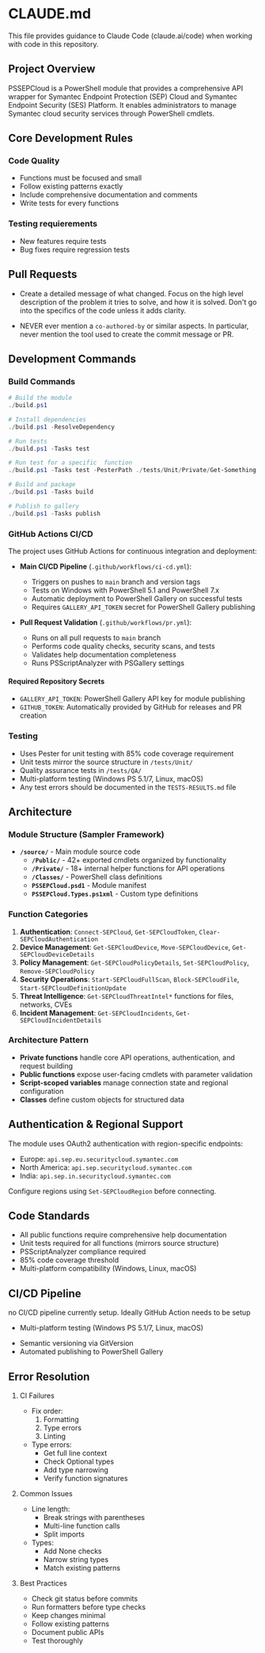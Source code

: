# CLAUDE.md

This file provides guidance to Claude Code (claude.ai/code) when working with code in this repository.

## Project Overview

PSSEPCloud is a PowerShell module that provides a comprehensive API wrapper for Symantec Endpoint Protection (SEP) Cloud and Symantec Endpoint Security (SES) Platform. It enables administrators to manage Symantec cloud security services through PowerShell cmdlets.

## Core Development Rules

### Code Quality
  - Functions must be focused and small
  - Follow existing patterns exactly
  - Include comprehensive documentation and comments
  - Write tests for every functions

### Testing requierements
  - New features require tests
  - Bug fixes require regression tests

## Pull Requests

- Create a detailed message of what changed. Focus on the high level description of
  the problem it tries to solve, and how it is solved. Don't go into the specifics of the
  code unless it adds clarity.

- NEVER ever mention a `co-authored-by` or similar aspects. In particular, never
  mention the tool used to create the commit message or PR.

## Development Commands

### Build Commands
```powershell
# Build the module
./build.ps1

# Install dependencies
./build.ps1 -ResolveDependency

# Run tests
./build.ps1 -Tasks test

# Run test for a specific  function
./build.ps1 -Tasks test -PesterPath ./tests/Unit/Private/Get-Something.tests.ps1 -CodeCoverageThreshold 0

# Build and package
./build.ps1 -Tasks build

# Publish to gallery
./build.ps1 -Tasks publish
```

### GitHub Actions CI/CD

The project uses GitHub Actions for continuous integration and deployment:

- **Main CI/CD Pipeline** (`.github/workflows/ci-cd.yml`):
  - Triggers on pushes to `main` branch and version tags
  - Tests on Windows with PowerShell 5.1 and PowerShell 7.x
  - Automatic deployment to PowerShell Gallery on successful tests
  - Requires `GALLERY_API_TOKEN` secret for PowerShell Gallery publishing

- **Pull Request Validation** (`.github/workflows/pr.yml`):
  - Runs on all pull requests to `main` branch
  - Performs code quality checks, security scans, and tests
  - Validates help documentation completeness
  - Runs PSScriptAnalyzer with PSGallery settings

#### Required Repository Secrets
- `GALLERY_API_TOKEN`: PowerShell Gallery API key for module publishing
- `GITHUB_TOKEN`: Automatically provided by GitHub for releases and PR creation

### Testing
- Uses Pester for unit testing with 85% code coverage requirement
- Unit tests mirror the source structure in `/tests/Unit/`
- Quality assurance tests in `/tests/QA/`
- Multi-platform testing (Windows PS 5.1/7, Linux, macOS)
- Any test errors should be documented in the `TESTS-RESULTS.md` file

## Architecture

### Module Structure (Sampler Framework)
- **`/source/`** - Main module source code
  - **`/Public/`** - 42+ exported cmdlets organized by functionality
  - **`/Private/`** - 18+ internal helper functions for API operations
  - **`/Classes/`** - PowerShell class definitions
  - **`PSSEPCloud.psd1`** - Module manifest
  - **`PSSEPCloud.Types.ps1xml`** - Custom type definitions

### Function Categories
1. **Authentication**: `Connect-SEPCloud`, `Get-SEPCloudToken`, `Clear-SEPCloudAuthentication`
2. **Device Management**: `Get-SEPCloudDevice`, `Move-SEPCloudDevice`, `Get-SEPCloudDeviceDetails`
3. **Policy Management**: `Get-SEPCloudPolicyDetails`, `Set-SEPCloudPolicy`, `Remove-SEPCloudPolicy`
4. **Security Operations**: `Start-SEPCloudFullScan`, `Block-SEPCloudFile`, `Start-SEPCloudDefinitionUpdate`
5. **Threat Intelligence**: `Get-SEPCloudThreatIntel*` functions for files, networks, CVEs
6. **Incident Management**: `Get-SEPCloudIncidents`, `Get-SEPCloudIncidentDetails`

### Architecture Pattern
- **Private functions** handle core API operations, authentication, and request building
- **Public functions** expose user-facing cmdlets with parameter validation
- **Script-scoped variables** manage connection state and regional configuration
- **Classes** define custom objects for structured data

## Authentication & Regional Support

The module uses OAuth2 authentication with region-specific endpoints:
- Europe: `api.sep.eu.securitycloud.symantec.com`
- North America: `api.sep.securitycloud.symantec.com`
- India: `api.sep.in.securitycloud.symantec.com`

Configure regions using `Set-SEPCloudRegion` before connecting.

## Code Standards

- All public functions require comprehensive help documentation
- Unit tests required for all functions (mirrors source structure)
- PSScriptAnalyzer compliance required
- 85% code coverage threshold
- Multi-platform compatibility (Windows, Linux, macOS)

## CI/CD Pipeline

<!-- Uses Azure DevOps pipeline (`azure-pipelines.yml`) with: -->
no CI/CD pipeline currently setup. Ideally GitHub Action needs to be setup
- Multi-platform testing (Windows PS 5.1/7, Linux, macOS)
<!-- - Code coverage reporting via Codecov -->
- Semantic versioning via GitVersion
- Automated publishing to PowerShell Gallery

## Error Resolution

1. CI Failures
   - Fix order:
     1. Formatting
     2. Type errors
     3. Linting
   - Type errors:
     - Get full line context
     - Check Optional types
     - Add type narrowing
     - Verify function signatures

2. Common Issues
   - Line length:
     - Break strings with parentheses
     - Multi-line function calls
     - Split imports
   - Types:
     - Add None checks
     - Narrow string types
     - Match existing patterns

3. Best Practices
   - Check git status before commits
   - Run formatters before type checks
   - Keep changes minimal
   - Follow existing patterns
   - Document public APIs
   - Test thoroughly
